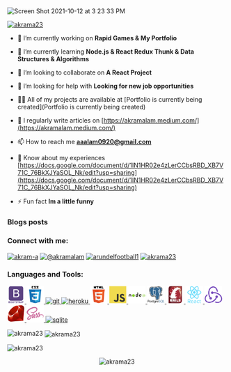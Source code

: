 <!-- Hi there � Welcome 


![Anurag's GitHub stats](https://github-readme-stats.vercel.app/api?username=akrama23&show_icons=true&theme=radical) 
 -->
 <img width="934" align="center" alt="Screen Shot 2021-10-12 at 3 23 33 PM" src="https://user-images.githubusercontent.com/71532145/137016648-b40b813e-88c1-4fd6-987e-ffd644fb8e59.png">


<p align="left"> <a href="https://github.com/ryo-ma/github-profile-trophy"><img src="https://github-profile-trophy.vercel.app/?username=akrama23" alt="akrama23" /></a> </p>

- 🔭 I’m currently working on **Rapid Games & My Portfolio**

- 🌱 I’m currently learning **Node.js & React Redux Thunk & Data Structures & Algorithms**

- 👯 I’m looking to collaborate on **A React Project**

- 🤝 I’m looking for help with **Looking for new job opportunities**

- 👨‍💻 All of my projects are available at [Portfolio is currently being created](Portfolio is currently being created)

- 📝 I regularly write articles on [https://akramalam.medium.com/](https://akramalam.medium.com/)

- 📫 How to reach me **aaalam0920@gmail.com**

- 📄 Know about my experiences [https://docs.google.com/document/d/1IN1HR02e4zLerCCbsRBD_XB7V71C_76BkXJYaSOL_Nk/edit?usp=sharing](https://docs.google.com/document/d/1IN1HR02e4zLerCCbsRBD_XB7V71C_76BkXJYaSOL_Nk/edit?usp=sharing)

- ⚡ Fun fact **Im a little funny**

### Blogs posts
<!-- BLOG-POST-LIST:START -->
<!-- BLOG-POST-LIST:END -->

<h3 align="left">Connect with me:</h3>
<p align="left">
<a href="https://linkedin.com/in/akram-a" target="blank"><img align="center" src="https://raw.githubusercontent.com/rahuldkjain/github-profile-readme-generator/master/src/images/icons/Social/linked-in-alt.svg" alt="akram-a" height="30" width="40" /></a>
<a href="https://medium.com/@akramalam" target="blank"><img align="center" src="https://raw.githubusercontent.com/rahuldkjain/github-profile-readme-generator/master/src/images/icons/Social/medium.svg" alt="@akramalam" height="30" width="40" /></a>
<a href="https://www.hackerrank.com/arundelfootball1" target="blank"><img align="center" src="https://raw.githubusercontent.com/rahuldkjain/github-profile-readme-generator/master/src/images/icons/Social/hackerrank.svg" alt="arundelfootball1" height="30" width="40" /></a>
<a href="https://www.leetcode.com/akrama23" target="blank"><img align="center" src="https://raw.githubusercontent.com/rahuldkjain/github-profile-readme-generator/master/src/images/icons/Social/leet-code.svg" alt="akrama23" height="30" width="40" /></a>
</p>

<h3 align="left">Languages and Tools:</h3>
<p align="left"> <a href="https://getbootstrap.com" target="_blank"> <img src="https://raw.githubusercontent.com/devicons/devicon/master/icons/bootstrap/bootstrap-plain-wordmark.svg" alt="bootstrap" width="40" height="40"/> </a> <a href="https://www.w3schools.com/css/" target="_blank"> <img src="https://raw.githubusercontent.com/devicons/devicon/master/icons/css3/css3-original-wordmark.svg" alt="css3" width="40" height="40"/> </a> <a href="https://git-scm.com/" target="_blank"> <img src="https://www.vectorlogo.zone/logos/git-scm/git-scm-icon.svg" alt="git" width="40" height="40"/> </a> <a href="https://heroku.com" target="_blank"> <img src="https://www.vectorlogo.zone/logos/heroku/heroku-icon.svg" alt="heroku" width="40" height="40"/> </a> <a href="https://www.w3.org/html/" target="_blank"> <img src="https://raw.githubusercontent.com/devicons/devicon/master/icons/html5/html5-original-wordmark.svg" alt="html5" width="40" height="40"/> </a> <a href="https://developer.mozilla.org/en-US/docs/Web/JavaScript" target="_blank"> <img src="https://raw.githubusercontent.com/devicons/devicon/master/icons/javascript/javascript-original.svg" alt="javascript" width="40" height="40"/> </a> <a href="https://nodejs.org" target="_blank"> <img src="https://raw.githubusercontent.com/devicons/devicon/master/icons/nodejs/nodejs-original-wordmark.svg" alt="nodejs" width="40" height="40"/> </a> <a href="https://www.postgresql.org" target="_blank"> <img src="https://raw.githubusercontent.com/devicons/devicon/master/icons/postgresql/postgresql-original-wordmark.svg" alt="postgresql" width="40" height="40"/> </a> <a href="https://rubyonrails.org" target="_blank"> <img src="https://raw.githubusercontent.com/devicons/devicon/master/icons/rails/rails-original-wordmark.svg" alt="rails" width="40" height="40"/> </a> <a href="https://reactjs.org/" target="_blank"> <img src="https://raw.githubusercontent.com/devicons/devicon/master/icons/react/react-original-wordmark.svg" alt="react" width="40" height="40"/> </a> <a href="https://redux.js.org" target="_blank"> <img src="https://raw.githubusercontent.com/devicons/devicon/master/icons/redux/redux-original.svg" alt="redux" width="40" height="40" color="red"/> </a> <a href="https://www.ruby-lang.org/en/" target="_blank"> <img src="https://raw.githubusercontent.com/devicons/devicon/master/icons/ruby/ruby-original.svg" alt="ruby" width="40" height="40"/> </a> <a href="https://sass-lang.com" target="_blank"> <img src="https://raw.githubusercontent.com/devicons/devicon/master/icons/sass/sass-original.svg" alt="sass" width="40" height="40"/> </a> <a href="https://www.sqlite.org/" target="_blank"> <img src="https://www.vectorlogo.zone/logos/sqlite/sqlite-icon.svg" alt="sqlite" width="40" height="40"/> </a> </p>

<p><img align="left" src="https://github-readme-stats.vercel.app/api/top-langs?username=akrama23&show_icons=true&locale=en&layout=compact" alt="akrama23" /></p>

<p>&nbsp;<img align="center" src="https://github-readme-stats.vercel.app/api?username=akrama23&show_icons=true&locale=en" alt="akrama23" /></p>

<p><img align="center" src="https://github-readme-streak-stats.herokuapp.com/?user=akrama23&" alt="akrama23" /></p>

<p align="center"> <img src="https://komarev.com/ghpvc/?username=akrama23&label=Profile%20views&color=0e75b6&style=flat" alt="akrama23" /> </p>

